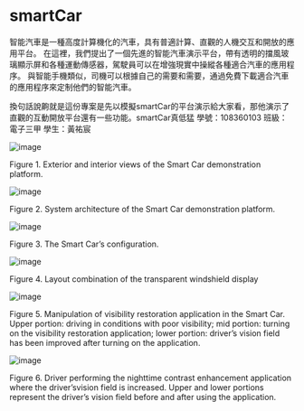# smartCar
智能汽車是一種高度計算機化的汽車，具有普適計算、直觀的人機交互和開放的應用平台。 在這裡，我們提出了一個先進的智能汽車演示平台，帶有透明的擋風玻璃顯示屏和各種運動傳感器，駕駛員可以在增強現實中操縱各種適合汽車的應用程序。 與智能手機類似，司機可以根據自己的需要和需要，通過免費下載適合汽車的應用程序來定制他們的智能汽車。



換句話說齁就是這份專案是先以模擬smartCar的平台演示給大家看，那他演示了直觀的互動開放平台還有一些功能。smartCar真低猛
學號：108360103
班級：電子三甲
學生：黃祐宸


![image](https://github.com/smartCarLab/smartCar/blob/master/image/image00.png?raw=true)

Figure 1. Exterior and interior views of the Smart Car demonstration platform.

![image](https://github.com/smartCarLab/smartCar/blob/master/image/image2.png?raw=true)

Figure 2. System architecture of the Smart Car demonstration platform.

![image](https://github.com/smartCarLab/smartCar/blob/master/image/image3.png?raw=true)

Figure 3. The Smart Car’s configuration.

![image](https://github.com/smartCarLab/smartCar/blob/master/image/image4.png?raw=true)

Figure 4. Layout combination of the transparent windshield display

![image](https://github.com/smartCarLab/smartCar/blob/master/image/image5.png?raw=true)

Figure 5. Manipulation of visibility restoration application in the Smart Car. Upper portion:
driving in conditions with poor visibility; mid portion: turning on the visibility restoration application;
lower portion: driver’s vision field has been improved after turning on the application.

![image](https://github.com/smartCarLab/smartCar/blob/master/image/image6.png?raw=true)

Figure 6. Driver performing the nighttime contrast enhancement application where the
driver’svision field is increased. Upper and lower portions represent the driver’s vision field
before and after using the application.

